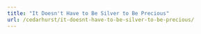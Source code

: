 ```yaml
---
title: "It Doesn't Have to Be Silver to Be Precious"
url: /cedarhurst/it-doesnt-have-to-be-silver-to-be-precious/
---
```

